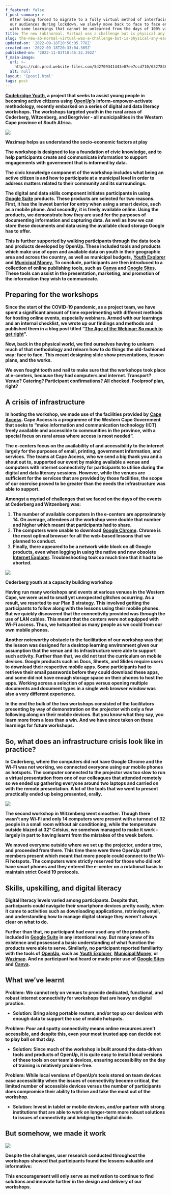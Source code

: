```yaml
---
f_featured: false
f_post-summary: >
  After being forced to migrate to a fully virtual method of interfacing with
  our audiences during lockdown, we slowly move back to face to face engagements
  with some learnings that cannot be unlearned from the days of 100% virtual.
title: The new (ab)normal. Virtual was a challenge but is physical any easier?
slug: the-new-ab-normal-virtual-was-a-challenge-but-is-physical-any-easier
updated-on: '2022-09-18T20:50:05.778Z'
created-on: '2022-09-18T20:33:04.365Z'
published-on: '2022-11-03T10:46:32.392Z'
f_main-image:
  url: >-
    https://cdn.prod.website-files.com/5d2709341443e07ee7ccd710/63278464263f4c4eec129c3a_IMG_5371%20(1).jpg
  alt: null
layout: '[post].html'
tags: post
---
```


[**Codebridge Youth**](https://codebridgeyouth.org.za/)**, a project that seeks to assist young people in becoming active citizens using** [**OpenUp’s**](https://openup.org.za/) **inform-empower-activate methodology, recently embarked on a series of digital and data literacy workshops. The workshops targeted youth in the rural areas of Cederberg, Witzenberg, and Bergrivier - all municipalities in the Western Cape province of South Africa.**

![](/assets/images/downloaded/63277cff1c814d0dc1714cd4_West%20Coast.png)

**Wazimap helps us understand the socio-economic factors at play**

**The workshop is designed to lay a foundation of civic knowledge, and to help participants create and communicate information to support engagements with government that is informed by data.**

**The civic knowledge component of the workshop includes what being an active citizen is and how to participate at a municipal level in order to address matters related to their community and its surroundings.**

**The digital and data skills component initiates participants in using** [**Google Suite**](https://about.google/products/) **products. These products are selected for two reasons. First, it has the lowest barrier for entry when using a smart device, such as a mobile phone. And secondly, it is freely available online. Using the products, we demonstrate how they are used for the purposes of documenting information and capturing data. As well as how we can store these documents and data using the available cloud storage Google has to offer.**

**This is further supported by walking participants through the data tools and products developed by OpenUp. These included tools and products which make use of open and available data on youth in their geographic area and across the country, as well as municipal budgets,** [**Youth Explorer**](https://www.youthexplorer.org.za/) **and** [**Municipal Money.**](https://municipalmoney.gov.za/) **To conclude, participants are then introduced to a collection of online publishing tools, such as** [**Canva**](https://www.canva.com/en_gb/) **and** [**Google Sites**](https://sites.google.com/)**. These tools can assist in the presentation, marketing, and promotion of the information they wish to communicate.**

Preparing for the workshops
---------------------------

**Since the start of the COVID-19 pandemic, as a project team, we have spent a significant amount of time experimenting with different methods for hosting online events, especially webinars. Armed with our learnings and an internal checklist, we wrote up our findings and methods and published them in a blog post titled “**[**The Age of the Webinar: So much to get right**](https://openup.org.za/blog/the-age-of-the-webinar-so-much-to-get-right)**”.**

**Now, back in the physical world, we find ourselves having to unlearn much of that methodology and relearn how to do things the old-fashioned way: face to face. This meant designing slide show presentations, lesson plans, and the works.**

**We even fought tooth and nail to make sure that the workshops took place at e-centers, because they had computers and internet. Transport? Venue? Catering? Participant confirmations? All checked. Foolproof plan, right?**

A crisis of infrastructure
--------------------------

**In hosting the workshop, we made use of the facilities provided by** [**Cape Access**](https://www.westerncape.gov.za/cape-access/)**. Cape Access is a programme of the Western Cape Government that seeks to “make information and communication technology (ICT) freely available and accessible to communities in the province, with a special focus on rural areas where access is most needed”.**

**The e-centers focus on the availability of and accessibility to the internet largely for the purposes of email, printing, government information, and services. The teams at Cape Access, who we send a big thank you and a shout out to, supported our event by making available a venue and computers with internet connectivity for participants to utilise during the digital and data literacy sessions. However, while the venues are sufficient for the services that are provided by those facilities, the scope of our exercise proved to be greater than the needs the infrastructure was able to support.**

**Amongst a myriad of challenges that we faced on the days of the events at Cederberg and Witzenberg was:**

1.  **The number of available computers in the e-centers are approximately 14. On average, attendees at the workshop were double that number and higher which meant that participants had to share.**
2.  **The computers were unable to download** [**Google Chrome**](https://www.google.com/chrome/)**. Chrome is the most optimal browser for all the web-based lessons that we planned to conduct.**
3.  **Finally, there appeared to be a network wide block on all Google products, even when logging in using the native and now obsolete** [**Internet Explorer**](https://www.microsoft.com/en-za/download/internet-explorer.aspx)**. Troubleshooting took so much time that it had to be aborted.**

![](/assets/images/downloaded/63277ec0acd3d83e65763cf3_Cederberg%20Hall.jpeg)

**Cederberg youth at a capacity building workshop**

‍**Having run many workshops and events at various venues in the Western Cape, we were used to small yet unexpected glitches occurring. As a result, we resorted to our Plan B strategy. This involved getting the participants to follow along with the lessons using their mobile phones. But we quickly discovered that the connectivity provided was through the use of LAN cables. This meant that the centers were not equipped with Wi-Fi access. Thus, we hotspotted as many people as we could from our own mobile phones.**

**Another noteworthy obstacle to the facilitation of our workshop was that the lesson was designed for a desktop learning environment given our assumption that the venue and its infrastructure were able to support such activity. Further than that, we did not test the curriculum on mobile devices. Google products such as Docs, Sheets, and Slides require users to download their respective mobile apps. Some participants had to retrieve their email passwords before they could download these apps, and some did not have enough storage space on their phones to host the apps. Working across a selection of apps versus opening multiple documents and document types in a single web browser window was also a very different experience.**

**In the end the bulk of the two workshops consisted of the facilitators presenting by way of demonstration on the projector with only a few following along on their mobile devices. But you know what they say, you learn more from a loss than a win. And we have since taken on these learnings for future workshops.**

So, what does an infrastructure crisis look like in practice?
-------------------------------------------------------------

**In Cederberg, where the computers did not have Google Chrome and the Wi-Fi was not working, we connected everyone using our mobile phones as hotspots. The computer connected to the projector was too slow to run a virtual presentation from one of our colleagues that attended remotely so we ended up gathering everyone around two laptops and carried on with the remote presentation. A lot of the tools that we went to present practically ended up being presented, orally.**

![](/assets/images/downloaded/63277f42f5839637c7548589_Cederberg.jpeg)

**The second workshop in Witzenberg went smoother. Though there wasn’t any Wi-Fi and only 14 computers were present with a turnout of 32 people in a small room without air conditioning, while the temperature outside blazed at 32° Celsius, we somehow managed to make it work - largely in part to having learnt from the mistakes of the week before.**

**We moved everyone outside where we set up the projector, under a tree, and proceeded from there. This time there were three OpenUp staff members present which meant that more people could connect to the Wi-Fi hotspots. The computers were strictly reserved for those who did not have smart phones and they entered the e-center on a rotational basis to maintain strict Covid 19 protocols.**

Skills, upskilling, and digital literacy
----------------------------------------

**Digital literacy levels varied among participants. Despite that, participants could navigate their smartphone devices pretty easily, when it came to activities such as downloading applications, retrieving email, and understanding how to manage digital storage they weren’t always clear on what to do.**

**Further than that, no participant had ever used any of the products included in** [**Google Suite**](https://gsuite.google.com/dashboard) **in any intentional way. But many knew of its existence and possessed a basic understanding of what function the products were able to serve. Similarly, no participant reported familiarity with the tools of** [**OpenUp**](https://openup.org.za/projects)**, such as** [**Youth Explorer**](https://www.youthexplorer.org.za/)**,** [**Municipal Money**](https://municipalmoney.gov.za/)**, or** [**Wazimap**](https://wazimap.co.za/)**. And no participant had heard or made prior use of** [**Google Sites**](https://sites.google.com/) **and** [**Canva**](https://www.canva.com/)**.**

What we’ve learnt
-----------------

**Problem: We cannot rely on venues to provide dedicated, functional, and robust internet connectivity for workshops that are heavy on digital practice.**

*   **Solution: Bring along portable routers, and/or top up our devices with enough data to support the use of mobile hotspots.**

**Problem: Poor and spotty connectivity means online resources aren’t accessible, and despite this, even your most trusted app can decide not to play ball on that day.**

*   **Solution: Since much of the workshop is built around the data-driven tools and products of OpenUp, it is quite easy to install local versions of these tools on our team's devices, ensuring accessibility on the day of training is relatively problem-free.**

**Problem: While local versions of OpenUp’s tools stored on team devices ease accessibility when the issues of connectivity become critical, the limited number of accessible devices versus the number of participants does compromise their ability to thrive and take the most out of the workshop.**

*   **Solution: Invest in tablet or mobile devices, and/or partner with strong institutions that are able to work on longer-term more robust solutions to issues of connectivity and bridging the digital divide.**

But somehow, we made it work
----------------------------

![](/assets/images/downloaded/632780551c814dc4e17184db_Cederberg.jpeg)

**Despite the challenges, user research conducted throughout the workshops showed that participants found the lessons valuable and informative:**

**This encouragement will only serve as motivation to continue to find solutions and innovate further in the design and delivery of our workshops.**

‍

